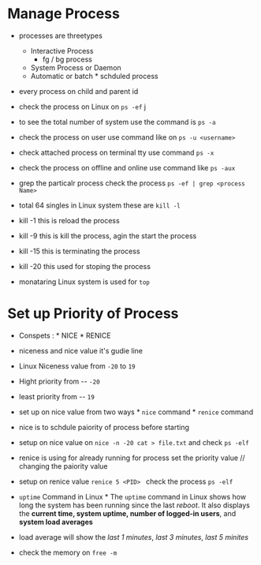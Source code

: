 # Manage Process 

* processes are threetypes 
    * Interactive Process
        * fg / bg process 
    * System Process or Daemon 
    * Automatic or batch 
          * schduled process 

* every process on child and parent id
* check the process on Linux on `ps -ef` j
* to see the total number of system use the command is `ps -a`
* check the process on user use command like on `ps -u <username>`
* check attached process on terminal tty use command `ps -x`
* check the process on offline and online use command like `ps -aux`
* grep the particalr process check the process `ps -ef | grep <process Name>`
* total 64 singles in Linux system these are `kill -l` 
* kill -1 <PID> this is reload the process
* kill -9 <PID> this is kill the process, agin the start the process
* kill -15 <PID> this is terminating the process 
* kill -20 <PID> this used for stoping the process

* monataring Linux system is used for `top` 


# Set up Priority of Process 

* Conspets :
      *  NICE 
      *  RENICE

* niceness and nice value it's gudie line 
* Linux Niceness value from `-20` to `19`    
* Hight priority from -- `-20` 
* least priority from -- `19`

* set up on nice value from two ways 
      * `nice` command
      * `renice` command
* nice is to schdule paiority of process before starting
* setup on nice value on `nice -n -20 cat > file.txt` and check `ps -elf`
* renice is using for already running for process set the priority value // changing the paiority value 
* setup on renice value `renice 5 <PID> ` check the process `ps -elf`

* `uptime` Command in Linux
      * The `uptime` command in Linux shows how long the system has been running since the last *reboot*. It also displays the **current time, system uptime, number of logged-in users**, and **system load averages**
* load average will show the *last 1 minutes*, *last 3 minutes*, *last 5 minites*
* check the memory on `free -m`






